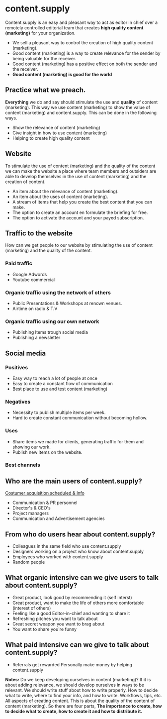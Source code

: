 # content.supply

Content.supply is an easy and pleasant way to act as editor in chief over a remotely controlled editorial team that creates **high quality content (marketing)** for your organization.

* We sell a pleasant way to control the creation of high quality content (marketing).
* Good content (marketing) is a way to create relevance for the sender by being valuable for the receiver.
* Good content (marketing) has a positive effect on both the sender and the receiver.
* **Good content (marketing) is good for the world**

## Practice what we preach.

**Everything** we do and say should stimulate the use and **quality** of content (marketing). This way we use content (marketing) to show the value of content (marketing) and content.supply. This can be done in the following ways.


* Show the relevance of content (marketing)
* Give insight in how to use content (marketing)
* Helping to create high quality content



## Website
To stimulate the use of content (marketing) and the quality of the content we can make the website a place where team members and outsiders are able to develop themselves in the use of content (marketing) and the creation of content.

* An item about the relevance of content (marketing).
* An item about the uses of content (marketing).
* A stream of items that help you create the best content
 that you can make.
* The option to create an account en formulate the briefing for free.
* The option to activate the account and your payed subscription.


## Traffic to the website
How can we get people to our website by stimulating the use of content (marketing) and the quality of the content.

### Paid traffic
* Google Adwords
* Youtube commercial

### Organic traffic using the network of others
* Public Presentations & Workshops at renown venues.
* Airtime on radio & T.V

### Organic traffic using our own network
* Publishing Items trough social media
* Publishing a newsletter

## Social media

### Positives
* Easy way to reach a lot of people at once
* Easy to create a constant flow of communication
* Best place to use and test content (marketing)


### Negatives
* Necessity to publish multiple items per week.
* Hard to create constant communication without becoming hollow.


### Uses

* Share items we made for clients, generating traffic for them and showing our work.
* Publish new items on the website.

### Best channels


## Who are the main users of content.supply?

[Costumer acquisition scheduled & Info](https://docs.google.com/spreadsheets/d/1PnkjyH_CFJ3hbuxxjL-z_XvH9KKbVGUSNg8b1kF75qI/edit?usp=sharing)
* Communication & PR personnel
* Director's & CEO's
* Project managers
* Communication and Advertisement agencies


## From who do users hear about content.supply?

* Colleagues in the same field who use content.supply
* Designers working on a project who know about content.supply
* Employees who worked with content.supply
* Random people

## What organic intensive can we give users to talk about content.supply?

* Great product, look good by recommending it (self interst)
* Great product, want to make the life of others more comfortable (interest of others)
* Feeling like a good Editor-in-chief and wanting to share it
* Refreshing pitches you want to talk about
* Great secret weapon you want to brag about
* You want to share you're funny

## What paid intensive can we give to talk about content.supply?

* Referrals get rewarded
Personally make money by helping content.supply


**Notes:** Do we keep developing ourselves in content (marketing)? If it is about adding relevance, we should develop ourselves in ways to be relevant.
We should write stuff about how to write properly. How to decide what to write, where to find your info, and how to write. Workflows, tips, etc. All aspects of creating content. This is about the quality of the content of content (marketing). So there are four parts, **The importance to create, how to decide what to create, how to create it and how to distribute it.**
